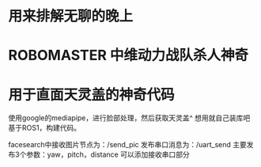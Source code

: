 # 用来排解无聊的晚上
# ROBOMASTER 中维动力战队杀人神奇
# 用于直面天灵盖的神奇代码


使用google的mediapipe，进行脸部处理，然后获取天灵盖^
想用就自己装库吧
基于ROS1，构建代码。

facesearch中接收图片节点为：/send_pic
            发布串口消息为：/uart_send
            主要发布3个参数：yaw，pitch，distance
可以添加接收串口部分